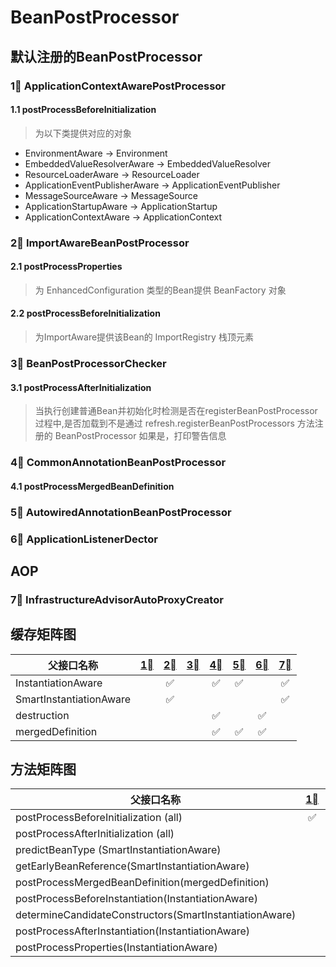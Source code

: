 # BeanPostProcessor
## 默认注册的BeanPostProcessor
### 1⃣️ ApplicationContextAwarePostProcessor
#### 1.1 postProcessBeforeInitialization
> 为以下类提供对应的对象
* EnvironmentAware -> Environment
* EmbeddedValueResolverAware -> EmbeddedValueResolver
* ResourceLoaderAware -> ResourceLoader
* ApplicationEventPublisherAware -> ApplicationEventPublisher
* MessageSourceAware -> MessageSource
* ApplicationStartupAware -> ApplicationStartup
* ApplicationContextAware -> ApplicationContext

### 2⃣️ ImportAwareBeanPostProcessor
#### 2.1 postProcessProperties
> 为 EnhancedConfiguration 类型的Bean提供 BeanFactory 对象 
#### 2.2 postProcessBeforeInitialization
> 为ImportAware提供该Bean的 ImportRegistry 栈顶元素

### 3⃣️ BeanPostProcessorChecker
#### 3.1 postProcessAfterInitialization
> 当执行创建普通Bean并初始化时检测是否在registerBeanPostProcessor 过程中,是否加载到不是通过 refresh.registerBeanPostProcessors 方法注册的 BeanPostProcessor 如果是，打印警告信息
### 4⃣️ CommonAnnotationBeanPostProcessor

#### 4.1 postProcessMergedBeanDefinition


### 5⃣️ AutowiredAnnotationBeanPostProcessor

### 6⃣️ ApplicationListenerDector

## AOP

### 7⃣️ InfrastructureAdvisorAutoProxyCreator

## 缓存矩阵图
| 父接口名称  | [1⃣️](#1⃣️ApplicationContextAwarePostProcessor) | [2⃣️](#2⃣️ImportAwareBeanPostProcessor) | [3⃣️](#3⃣️beanpostprocessorchecker) |[4⃣️](#4⃣️commonannotationbeanpostprocessor)  | [5⃣️](#5⃣️autowiredannotationbeanpostprocessor) | [6⃣️](#6⃣️applicationlistenerdector) | [7⃣️](#7⃣️infrastructureadvisorautoproxycreator) |
| ----------------------- | :----: | :------------: | :----------------------: | :-----------------: | :-----------------: | :-----------------------: | :-----------------------------------: |
| InstantiationAware |  | ✅  |  | ✅ | ✅ || ✅ |
| SmartInstantiationAware |  | ✅  |  |||| ✅ |
| destruction |  | |  | ✅ || ✅ ||
| mergedDefinition  |  | |  | ✅ | ✅ | ✅ ||

## 方法矩阵图

| 父接口名称  | [1⃣️](#1⃣️.ApplicationContextAwarePostProcessor) | [2⃣️](#2⃣️.ImportAwareBeanPostProcessor) | [3⃣️](#3⃣️beanpostprocessorchecker) |[4⃣️](#4⃣️commonannotationbeanpostprocessor)  | [5⃣️](#5⃣️autowiredannotationbeanpostprocessor) | [6⃣️](#6⃣️applicationlistenerdector) | [7⃣️](#7⃣️infrastructureadvisorautoproxycreator) |
| ------------------------------- | :------------------------: | :------------: | :----------------------: | :-----------------: | :-----------------: | :-----------------------: | :-----------------------------------: |
| postProcessBeforeInitialization (all) |✅ |✅ |❌ | | |❌  |
| postProcessAfterInitialization (all) | | | ✅ | ✅ |  | ✅| |
| predictBeanType (SmartInstantiationAware) |  |  |  |  | |  | ✅ |
| getEarlyBeanReference(SmartInstantiationAware) |  | | | | | | ✅ |
| postProcessMergedBeanDefinition(mergedDefinition) | | | | ✅ | ✅ | ✅ |  |
| postProcessBeforeInstantiation(InstantiationAware) | || | ❌ | ❌ | | ✅ |
| determineCandidateConstructors(SmartInstantiationAware) | | | |  | ✅ | | ❌ |
| postProcessAfterInstantiation(InstantiationAware) | | | | ❌ | | |  |
| postProcessProperties(InstantiationAware) | | ✅ | |✅| ✅ | | ✅ |



